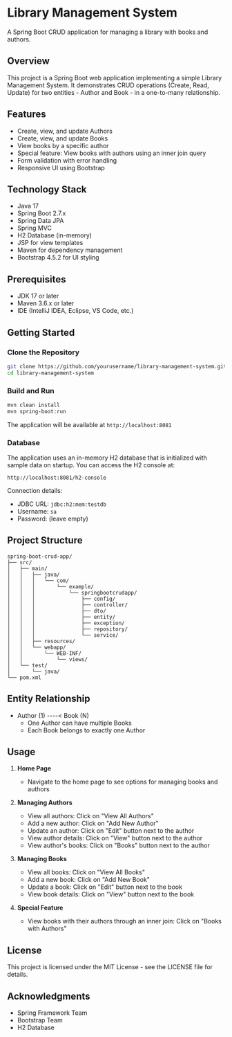 # Library Management System

A Spring Boot CRUD application for managing a library with books and authors.

## Overview

This project is a Spring Boot web application implementing a simple Library Management System. It demonstrates CRUD operations (Create, Read, Update) for two entities - Author and Book - in a one-to-many relationship.

## Features

- Create, view, and update Authors
- Create, view, and update Books
- View books by a specific author
- Special feature: View books with authors using an inner join query
- Form validation with error handling
- Responsive UI using Bootstrap

## Technology Stack

- Java 17
- Spring Boot 2.7.x
- Spring Data JPA
- Spring MVC
- H2 Database (in-memory)
- JSP for view templates
- Maven for dependency management
- Bootstrap 4.5.2 for UI styling

## Prerequisites

- JDK 17 or later
- Maven 3.6.x or later
- IDE (IntelliJ IDEA, Eclipse, VS Code, etc.)

## Getting Started

### Clone the Repository

```bash
git clone https://github.com/yourusername/library-management-system.git
cd library-management-system
```

### Build and Run

```bash
mvn clean install
mvn spring-boot:run
```

The application will be available at `http://localhost:8081`

### Database

The application uses an in-memory H2 database that is initialized with sample data on startup. You can access the H2 console at:

```
http://localhost:8081/h2-console
```

Connection details:
- JDBC URL: `jdbc:h2:mem:testdb`
- Username: `sa`
- Password: (leave empty)

## Project Structure

```
spring-boot-crud-app/
├── src/
│   ├── main/
│   │   ├── java/
│   │   │   └── com/
│   │   │       └── example/
│   │   │           └── springbootcrudapp/
│   │   │               ├── config/
│   │   │               ├── controller/
│   │   │               ├── dto/
│   │   │               ├── entity/
│   │   │               ├── exception/
│   │   │               ├── repository/
│   │   │               └── service/
│   │   ├── resources/
│   │   └── webapp/
│   │       └── WEB-INF/
│   │           └── views/
│   └── test/
│       └── java/
└── pom.xml
```

## Entity Relationship

- Author (1) ----< Book (N)
  - One Author can have multiple Books
  - Each Book belongs to exactly one Author

## Usage

1. **Home Page**
   - Navigate to the home page to see options for managing books and authors

2. **Managing Authors**
   - View all authors: Click on "View All Authors"
   - Add a new author: Click on "Add New Author"
   - Update an author: Click on "Edit" button next to the author
   - View author details: Click on "View" button next to the author
   - View author's books: Click on "Books" button next to the author

3. **Managing Books**
   - View all books: Click on "View All Books"
   - Add a new book: Click on "Add New Book"
   - Update a book: Click on "Edit" button next to the book
   - View book details: Click on "View" button next to the book

4. **Special Feature**
   - View books with their authors through an inner join: Click on "Books with Authors"

## License

This project is licensed under the MIT License - see the LICENSE file for details.

## Acknowledgments

- Spring Framework Team
- Bootstrap Team
- H2 Database
